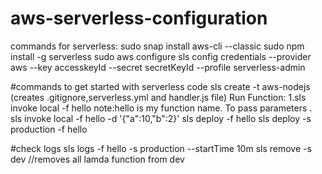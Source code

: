 # aws-serverless-configuration
commands for serverless:
sudo snap install aws-cli --classic
sudo npm install -g  serverless
sudo aws configure
sls config credentials --provider aws --key accesskeyId --secret secretKeyId --profile serverless-admin


#commands to get started with serverless code
sls create -t aws-nodejs (creates .gitignore,serverless.yml and handler.js file)
Run Function:
1.sls invoke local -f hello 
note:hello is my function name.
To pass parameters .
sls invoke local -f hello -d '{"a":10,"b":2}'
sls deploy -f hello
sls deploy -s production -f hello

#check logs
sls logs -f hello -s production --startTime 10m
sls remove -s dev //removes all lamda function from dev